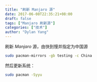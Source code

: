 ```yaml
---
title: "刷新 Manjaro 源"
date: 2017-06-08T22:35:21+08:00
draft: false
tags: ["Manjaro 刷新源"]
categories: ["技术"]
author: "Dylan Yang"
---
```


刷新 *Manjaro* 源，由快到慢并指定为中国源

``` sh
sudo pacman-mirrors -gb testing -c China
```

然后更新系统：

``` sh
sudo pacman -Syyu
```
<!--more-->